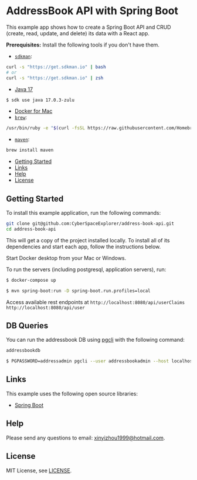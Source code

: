 # AddressBook API with Spring Boot
 
This example app shows how to create a Spring Boot API and CRUD (create, read, update, and delete) its data with a React app.

**Prerequisites:** 
Install the following tools if you don't have them.
* [`sdkman`](https://sdkman.io/):
```bash
curl -s "https://get.sdkman.io" | bash
# or
curl -s "https://get.sdkman.io" | zsh
````
* [Java 17](http://sdkman.io)
```bash
$ sdk use java 17.0.3-zulu
````
* [Docker for Mac](https://docs.docker.com/docker-for-mac/install/)
* [`brew`](https://brew.sh/):
```bash
/usr/bin/ruby -e "$(curl -fsSL https://raw.githubusercontent.com/Homebrew/install/master/install)"
````
* [`maven`](https://maven.apache.org/):
```bash
brew install maven 
````

* [Getting Started](#getting-started)
* [Links](#links)
* [Help](#help)
* [License](#license)

## Getting Started

To install this example application, run the following commands:

```bash
git clone git@github.com:CyberSpaceExplorer/address-book-api.git
cd address-book-api
```

This will get a copy of the project installed locally. To install all of its dependencies and start each app, follow the instructions below.

Start Docker desktop from your Mac or Windows.

To run the servers (including postgresql, application servers), run:
```bash
$ docker-compose up
````
 
```bash
$ mvn spring-boot:run -D spring-boot.run.profiles=local
```
Access available rest endpoints at `http://localhost:8080/api/userClaims` `http://localhost:8080/api/user`

## DB Queries
You can run the addressbook DB using [pgcli](https://www.pgcli.com/) with the following command:
```bash
addressbookdb

$ PGPASSWORD=addressadmin pgcli --user addressbookadmin --host localhost --dbname addressbookdb --port 5008
```

## Links

This example uses the following open source libraries:

* [Spring Boot](https://spring.io/projects/spring-boot)

## Help

Please send any questions to email: xinyizhou1999@hotmail.com.

## License

MIT License, see [LICENSE](LICENSE).
